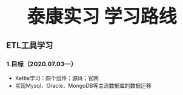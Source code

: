 # <div align='center' ><font size='40'>泰康实习 学习路线</font></div>
## <i class="fa fa-space-shuttle" aria-hidden="true"></i> ETL工具学习
### 1.目标（2020.07.03—）
+ Kettle学习：四个组件；源码；官网
+ 实现Mysql，Oracle，MongoDB等主流数据库的数据迁移

<head> 
    <script defer src="https://use.fontawesome.com/releases/v5.0.13/js/all.js"></script> 
    <script defer src="https://use.fontawesome.com/releases/v5.0.13/js/v4-shims.js"></script> 
</head> 
<link rel="stylesheet" href="https://use.fontawesome.com/releases/v5.0.13/css/all.css">